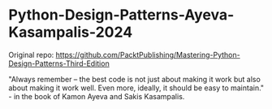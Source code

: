 # Python-Design-Patterns-Ayeva-Kasampalis-2024

Original repo: https://github.com/PacktPublishing/Mastering-Python-Design-Patterns-Third-Edition

"Always remember – the best code is not just about making it work but also about making it work well. 
Even more, ideally, it should be easy to maintain." - in the book of Kamon Ayeva and Sakis Kasampalis.